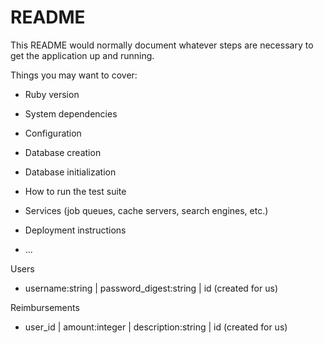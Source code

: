 # README

This README would normally document whatever steps are necessary to get the
application up and running.

Things you may want to cover:

* Ruby version

* System dependencies

* Configuration

* Database creation

* Database initialization

* How to run the test suite

* Services (job queues, cache servers, search engines, etc.)

* Deployment instructions

* ...


Users
* username:string | password_digest:string | id (created for us)

Reimbursements
* user_id | amount:integer | description:string | id (created for us)
